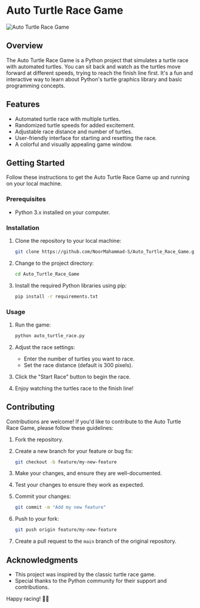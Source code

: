 # Auto Turtle Race Game

![Auto Turtle Race Game](https://github.com/NoorMahammad-S/Auto_Turtle_Race_Game/blob/main/screenshot.png)

## Overview

The Auto Turtle Race Game is a Python project that simulates a turtle race with automated turtles. 
You can sit back and watch as the turtles move forward at different speeds, trying to reach the finish line first. 
It's a fun and interactive way to learn about Python's turtle graphics library and basic programming concepts.

## Features

- Automated turtle race with multiple turtles.
- Randomized turtle speeds for added excitement.
- Adjustable race distance and number of turtles.
- User-friendly interface for starting and resetting the race.
- A colorful and visually appealing game window.

## Getting Started

Follow these instructions to get the Auto Turtle Race Game up and running on your local machine.

### Prerequisites

- Python 3.x installed on your computer.

### Installation

1. Clone the repository to your local machine:

   ```bash
   git clone https://github.com/NoorMahammad-S/Auto_Turtle_Race_Game.git
   ```

2. Change to the project directory:

   ```bash
   cd Auto_Turtle_Race_Game
   ```

3. Install the required Python libraries using pip:

   ```bash
   pip install -r requirements.txt
   ```

### Usage

1. Run the game:

   ```bash
   python auto_turtle_race.py
   ```

2. Adjust the race settings:
   - Enter the number of turtles you want to race.
   - Set the race distance (default is 300 pixels).

3. Click the "Start Race" button to begin the race.

4. Enjoy watching the turtles race to the finish line!

## Contributing

Contributions are welcome! If you'd like to contribute to the Auto Turtle Race Game, please follow these guidelines:

1. Fork the repository.

2. Create a new branch for your feature or bug fix:

   ```bash
   git checkout -b feature/my-new-feature
   ```

3. Make your changes, and ensure they are well-documented.

4. Test your changes to ensure they work as expected.

5. Commit your changes:

   ```bash
   git commit -m "Add my new feature"
   ```

6. Push to your fork:

   ```bash
   git push origin feature/my-new-feature
   ```

7. Create a pull request to the `main` branch of the original repository.


## Acknowledgments

- This project was inspired by the classic turtle race game.
- Special thanks to the Python community for their support and contributions.

Happy racing! 🐢🏁
